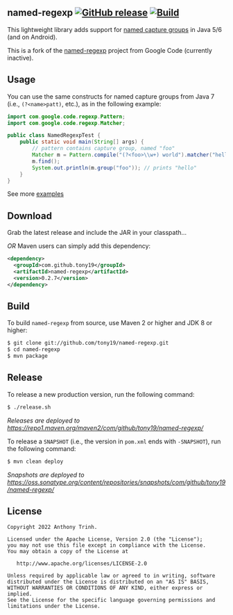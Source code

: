 named-regexp [![GitHub release](https://img.shields.io/github/release/tony19/named-regexp.svg?maxAge=2592000)](https://github.com/tony19/named-regexp/releases/) [![Build](https://github.com/tony19/named-regexp/actions/workflows/ci.yml/badge.svg)](https://github.com/tony19/named-regexp/actions/workflows/ci.yml)
---

This lightweight library adds support for [named capture groups](http://docs.oracle.com/javase/7/docs/api/java/util/regex/Pattern.html#groupname) in Java 5/6 (and on Android).

This is a fork of the [named-regexp](http://code.google.com/p/named-regexp) project from Google Code (currently inactive).


Usage
-----
You can use the same constructs for named capture groups from Java 7 (i.e., `(?<name>patt)`, etc.), as in the following example:

```java
import com.google.code.regexp.Pattern;
import com.google.code.regexp.Matcher;

public class NamedRegexpTest {
    public static void main(String[] args) {
        // pattern contains capture group, named "foo"
        Matcher m = Pattern.compile("(?<foo>\\w+) world").matcher("hello world!");
        m.find();
        System.out.println(m.group("foo")); // prints "hello"
    }
}
```

See more [examples](http://tony19.github.com/named-regexp/index.html)


Download
--------
Grab the latest release and include the JAR in your classpath...

*OR* Maven users can simply add this dependency:

```xml
<dependency>
  <groupId>com.github.tony19</groupId>
  <artifactId>named-regexp</artifactId>
  <version>0.2.7</version>
</dependency>
```


Build
-----

To build `named-regexp` from source, use Maven 2 or higher and JDK 8 or higher:

```bash
$ git clone git://github.com/tony19/named-regexp.git
$ cd named-regexp
$ mvn package
```

Release
-------

To release a new production version, run the following command:

```bash
$ ./release.sh
```

*Releases are deployed to https://repo1.maven.org/maven2/com/github/tony19/named-regexp/*

To release a `SNAPSHOT` (i.e., the version in `pom.xml` ends with `-SNAPSHOT`), run the following command:

```bash
$ mvn clean deploy
```

*Snapshots are deployed to https://oss.sonatype.org/content/repositories/snapshots/com/github/tony19/named-regexp/*

License
-------

    Copyright 2022 Anthony Trinh.

    Licensed under the Apache License, Version 2.0 (the "License");
    you may not use this file except in compliance with the License.
    You may obtain a copy of the License at

       http://www.apache.org/licenses/LICENSE-2.0

    Unless required by applicable law or agreed to in writing, software
    distributed under the License is distributed on an "AS IS" BASIS,
    WITHOUT WARRANTIES OR CONDITIONS OF ANY KIND, either express or implied.
    See the License for the specific language governing permissions and
    limitations under the License.
